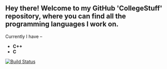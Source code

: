 Hey there! Welcome to my <b>GitHub</b> 'CollegeStuff' repository, where you can find all the programming languages I work on.
---
Currently I have –

* <b>C++</b>
* <b>C</b>

[![Build Status](https://travis-ci.org/crazyuploader/CollegeStuff.svg?branch=master)](https://travis-ci.org/crazyuploader/CollegeStuff)
